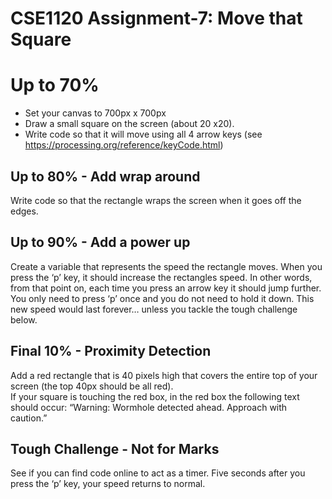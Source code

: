 # CSE1120 Assignment-7: Move that Square

# Up to 70%
* Set your canvas to 700px x 700px
* Draw a small square on the screen (about 20 x20).
* Write code so that it will move using all 4 arrow keys (see https://processing.org/reference/keyCode.html)

## Up to 80% - Add wrap around
Write code so that the rectangle wraps the screen when it goes off the edges.  

## Up to 90% - Add a power up
Create a variable that represents the speed the rectangle moves. When you press the ‘p’ key, it should increase the rectangles speed. In other words, from that point on, each time you press an arrow key it should jump further. You only need to press ‘p’ once and you do not need to hold it down. This new speed would last forever…  unless you tackle the tough challenge below.

## Final 10% - Proximity Detection
Add a red rectangle that is 40 pixels high that covers the entire top of your screen (the top 40px should be all red).  
If your square is touching the red box, in the red box the following text should occur: “Warning: Wormhole detected ahead.  Approach with caution.”

## Tough Challenge - Not for Marks
See if you can find code online to act as a timer. Five seconds after you press the ‘p’ key, your speed returns to normal.

